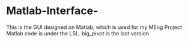 # Matlab-Interface-
This is the GUI designed on Matlab, which is used for my MEng Project 
Matlab code is under the LSL.
big_pivot is the last version
